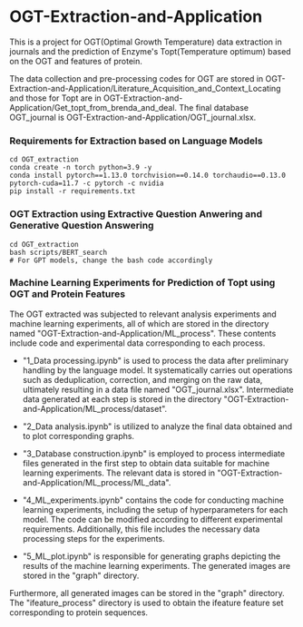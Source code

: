 # OGT-Extraction-and-Application

This is a project for OGT(Optimal Growth Temperature) data extraction in journals and the prediction of Enzyme's Topt(Temperature optimum) based on the OGT and features of protein.

The data collection and pre-processing codes for OGT are stored in OGT-Extraction-and-Application/Literature_Acquisition_and_Context_Locating and those for Topt are in OGT-Extraction-and-Application/Get_topt_from_brenda_and_deal. The final database OGT_journal is OGT-Extraction-and-Application/OGT_journal.xlsx.

### Requirements for Extraction based on Language Models

```
cd OGT_extraction
conda create -n torch python=3.9 -y
conda install pytorch==1.13.0 torchvision==0.14.0 torchaudio==0.13.0 pytorch-cuda=11.7 -c pytorch -c nvidia
pip install -r requirements.txt
```

### OGT Extraction using Extractive Question Anwering and Generative Question Answering

```
cd OGT_extraction
bash scripts/BERT_search
# For GPT models, change the bash code accordingly
```

### Machine Learning Experiments for Prediction of Topt using OGT and Protein Features

The OGT extracted was subjected to relevant analysis experiments and machine learning experiments, all of which are stored in the directory named "OGT-Extraction-and-Application/ML_process". These contents include code and experimental data corresponding to each process.

- "1_Data processing.ipynb" is used to process the data after preliminary handling by the language model. It systematically carries out operations such as deduplication, correction, and merging on the raw data, ultimately resulting in a data file named "OGT_journal.xlsx". Intermediate data generated at each step is stored in the directory "OGT-Extraction-and-Application/ML_process/dataset".

- "2_Data analysis.ipynb" is utilized to analyze the final data obtained and to plot corresponding graphs.

- "3_Database construction.ipynb" is employed to process intermediate files generated in the first step to obtain data suitable for machine learning experiments. The relevant data is stored in "OGT-Extraction-and-Application/ML_process/ML_data".

- "4_ML_experiments.ipynb" contains the code for conducting machine learning experiments, including the setup of hyperparameters for each model. The code can be modified according to different experimental requirements. Additionally, this file includes the necessary data processing steps for the experiments.

- "5_ML_plot.ipynb" is responsible for generating graphs depicting the results of the machine learning experiments. The generated images are stored in the "graph" directory.

Furthermore, all generated images can be stored in the "graph" directory. The "ifeature_process" directory is used to obtain the ifeature feature set corresponding to protein sequences.
